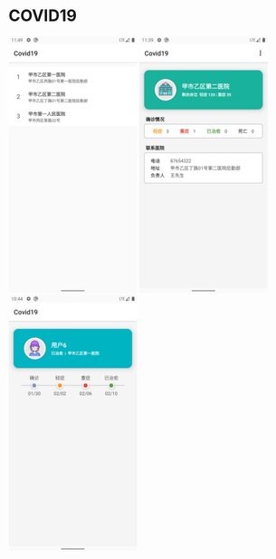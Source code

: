 # COVID19 

<img src="screenshot/HospitalList.png" width="45%"/> <img src="screenshot/HospitalMainpage.png" width=45%> <img src="screenshot/PatientMainpage.png" width=45%> 